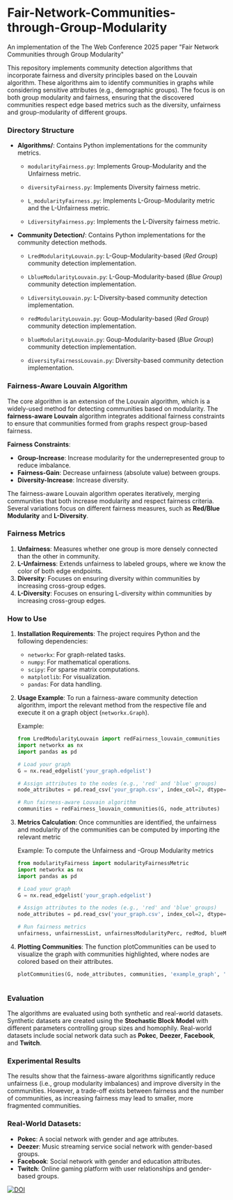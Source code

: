 # Fair-Network-Communities-through-Group-Modularity

An implementation of the The Web Conference 2025 paper "Fair Network Communities through Group Modularity"

This repository implements community detection algorithms that incorporate fairness and diversity principles based on the Louvain algorithm. These algorithms aim to identify communities in graphs while considering sensitive attributes (e.g., demographic groups). The focus is on both group modularity and fairness, ensuring that the discovered communities respect edge based metrics such as the diversity, unfairness and group-modularity of different groups.

### Directory Structure
- **Algorithms/**: Contains Python implementations for the community metrics.

    - `modularityFairness.py`: Implements Group-Modularity and the Unfairness metric.

    - `diversityFairness.py`: Implements Diversity fairness metric.

    - `L_modularityFairness.py`: Implements L-Group-Modularity metric and the L-Unfairness metric.

    - `LdiversityFairness.py`: Implements the L-Diversity fairness metric.




- **Community Detection/**: Contains Python implementations for the community detection methods.

  - `LredModularityLouvain.py`: L-Goup-Modularity-based (_Red Group_) community detection implementation.

  - `LblueModularityLouvain.py`: L-Goup-Modularity-based (_Blue Group_) community detection implementation.

  - `LdiversityLouvain.py`: L-Diversity-based community detection implementation.

  - `redModularityLouvain.py`: Goup-Modularity-based (_Red Group_) community detection implementation.

  - `blueModularityLouvain.py`: Goup-Modularity-based (_Blue Group_) community detection implementation.

  - `diversityFairnessLouvain.py`: Diversity-based community detection implementation.


### Fairness-Aware Louvain Algorithm

The core algorithm is an extension of the Louvain algorithm, which is a widely-used method for detecting communities based on modularity. The **fairness-aware Louvain** algorithm integrates additional fairness constraints to ensure that communities formed from graphs respect group-based fairness.

**Fairness Constraints**:

   - **Group-Increase**: Increase modularity for the underrepresented group to reduce imbalance.
   - **Fairness-Gain**: Decrease unfairness (absolute value) between groups.
   - **Diversity-Increase**: Increase diversity.

The fairness-aware Louvain algorithm operates iteratively, merging communities that both increase modularity and respect fairness criteria. Several variations focus on different fairness measures, such as **Red/Blue Modularity** and **L-Diversity**.

### Fairness Metrics

   1. **Unfairness**: Measures whether one group is more densely connected than the other in community.
   2. **L-Unfairness**: Extends unfairness to labeled groups, where we know the color of both edge endpoints.
   3. **Diversity**: Focuses on ensuring diversity within communities by increasing cross-group edges.
   4. **L-Diversity**: Focuses on ensuring L-diversity within communities by increasing cross-group edges.




### How to Use

1. **Installation Requirements**:
   The project requires Python and the following dependencies:
   - `networkx`: For graph-related tasks.
   - `numpy`: For mathematical operations.
   - `scipy`: For sparse matrix computations.
   - `matplotlib`: For visualization.
   - `pandas`: For data handling.

2. **Usage Example**:
   To run a fairness-aware community detection algorithm, import the relevant method from the respective file and execute it on a graph object (`networkx.Graph`).

   Example:
   ```python
   from LredModularityLouvain import redFairness_louvain_communities
   import networkx as nx
   import pandas as pd

   # Load your graph
   G = nx.read_edgelist('your_graph.edgelist')

   # Assign attributes to the nodes (e.g., 'red' and 'blue' groups)
   node_attributes = pd.read_csv('your_graph.csv', index_col=2, dtype={'attribute': int}).to_dict()['attribute']

   # Run fairness-aware Louvain algorithm
   communities = redFairness_louvain_communities(G, node_attributes)

3. **Metrics Calculation**:
    Once communities are identified, the unfairness and modularity of the communities can be computed by importing ithe relevant metric

    Example:
    To compute the Unfairness and -Group Modularity metrics
    ```python
    from modularityFairness import modularityFairnessMetric
    import networkx as nx
    import pandas as pd

   # Load your graph
   G = nx.read_edgelist('your_graph.edgelist')

   # Assign attributes to the nodes (e.g., 'red' and 'blue' groups)
   node_attributes = pd.read_csv('your_graph.csv', index_col=2, dtype={'attribute': int}).to_dict()['attribute']

   # Run fairness metrics
   unfairness, unfairnessList, unfairnessModularityPerc, redMod, blueMod = modularityFairnessMetric(G, communities, node_attributes)

4. **Plotting Communities**:
    The function plotCommunities can be used to visualize the graph with communities highlighted, where nodes are colored based on their attributes.

    ```python
    plotCommunities(G, node_attributes, communities, 'example_graph', 'example_plot', 'method_used')



### Evaluation

The algorithms are evaluated using both synthetic and real-world datasets. Synthetic datasets are created using the **Stochastic Block Model** with different parameters controlling group sizes and homophily. Real-world datasets include social network data such as **Pokec**, **Deezer**, **Facebook**, and **Twitch**.

### Experimental Results

The results show that the fairness-aware algorithms significantly reduce unfairness (i.e., group modularity imbalances) and improve diversity in the communities. However, a trade-off exists between fairness and the number of communities, as increasing fairness may lead to smaller, more fragmented communities.

### Real-World Datasets:

   - **Pokec**: A social network with gender and age attributes.
   - **Deezer**: Music streaming service social network with gender-based groups.
   - **Facebook**: Social network with gender and education attributes.
   - **Twitch**: Online gaming platform with user relationships and gender-based groups.




[![DOI](https://zenodo.org/badge/926196014.svg)](https://doi.org/10.5281/zenodo.14794611)
